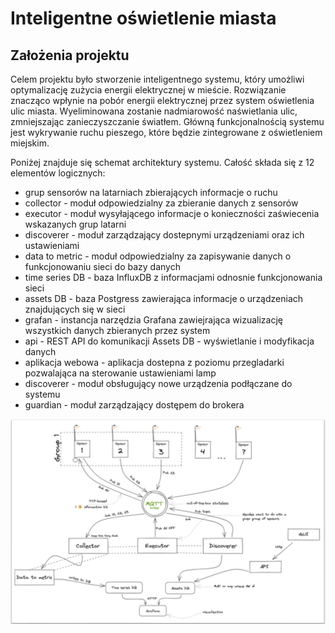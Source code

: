 # Inteligentne oświetlenie miasta

## Założenia projektu

Celem projektu było stworzenie inteligentnego systemu, który umożliwi optymalizację zużycia energii elektrycznej w mieście. 
Rozwiązanie znacząco wpłynie na pobór energii elektrycznej przez system oświetlenia ulic miasta. 
Wyeliminowana zostanie nadmiarowość  naświetlania ulic, zmniejszając zanieczyszczanie światłem. 
Główną funkcjonalnością systemu jest wykrywanie ruchu pieszego, które będzie zintegrowane z oświetleniem miejskim. 

Poniżej znajduje się schemat architektury systemu. Całość składa się z 12 elementów logicznych:

- grup sensorów na latarniach zbierających informacje o ruchu 
- collector - moduł odpowiedzialny za zbieranie danych z sensorów
- executor - moduł wysyłającego informacje o konieczności zaświecenia wskazanych grup latarni
- discoverer - moduł zarządzający dostepnymi urządzeniami oraz ich ustawieniami
- data to metric - moduł odpowiedzialny za zapisywanie danych o funkcjonowaniu sieci do bazy danych
- time series DB - baza InfluxDB z informacjami odnosnie funkcjonowania sieci
- assets DB - baza Postgress zawierająca informacje o urządzeniach znajdujących się w sieci
- grafan - instancja narzędzia Grafana zawiejrająca wizualizację wszystkich danych zbieranych przez system
- api - REST API do komunikacji Assets DB - wyświetlanie i modyfikacja danych
- aplikacja webowa - aplikacja dostepna z poziomu przegladarki pozwalająca na sterowanie ustawieniami lamp
- discoverer - moduł obsługujący nowe urządzenia podłączane do systemu
- guardian - moduł zarządzający dostępem do brokera


<img src="img/Architecture.png" alt="Architecture" width="800"/>
